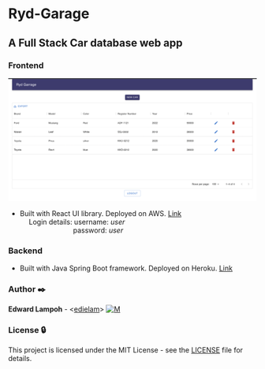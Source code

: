# Ryd-Garage
## A Full Stack Car database web app
   ### Frontend 
  ![Database](https://raw.githubusercontent.com/edielam/jeflix/production/imgs/rydgarage.png)
  - Built with React UI library. Deployed on AWS. [Link](https://client.d1yzt3iyjxwr9.amplifyapp.com/)\
    &emsp; Login details: username: _user_\
     &emsp;  &emsp;  &emsp;  &emsp;  &emsp;  &emsp; password: _user_


   ### Backend 
  - Built with Java Spring Boot framework. Deployed on Heroku. [Link](https://ryd-backend.herokuapp.com/)
  
   ### Author :black_nib:

   **Edward Lampoh** - <[edielam](https://github.com/edielam)>  [![M](http://farm6.static.flickr.com/5136/5421259125_ea06d67675_o.png)](https://twitter.com/edie_I_AM)

   ### License :lock:

   This project is licensed under the MIT License - see the [LICENSE](./LICENSE) file for details.
